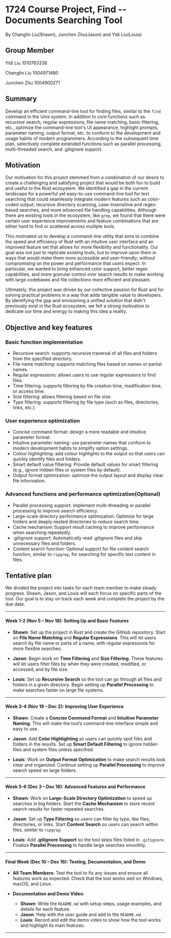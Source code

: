 # 1724 Course Project,  Find -- Documents Searching Tool

By Changlin Liu(Shawn), Junchen Zhu(Jason) and Yidi Liu(Louis)

## Group Member
Yidi Liu 1010763336

Changlin Liu 1004971480

Junchen Zhu 1004900271


## Summary

Develop an efficient command-line tool for finding files, similar to the `find` command in the Unix system. In addition to core functions such as recursive search, regular expressions, file name matching, basic filtering, etc., optimize the command-line tool's UI appearance, highlight prompts, parameter naming, output format, etc. to conform to the development and usage habits of modern programmers. According to the subsequent time plan, selectively complete extended functions such as parallel processing, multi-threaded search, and .gitignore support.

## Motivation

Our motivation for this project stemmed from a combination of our desire to create a challenging and satisfying project that would be both fun to build and useful to the Rust ecosystem. We identified a gap in the current landscape for a powerful yet easy-to-use command-line tool for text searching that could seamlessly integrate modern features such as color-coded output, recursive directory scanning, case-insensitive and regex-based searches, and more advanced file handling capabilities. Although there are existing tools in the ecosystem, like `grep`, we found that there were certain user experience improvements and feature combinations that are either hard to find or scattered across multiple tools.

This motivated us to develop a command-line utility that aims to combine the speed and efficiency of Rust with an intuitive user interface and an improved feature set that allows for more flexibility and functionality. Our goal was not just to replicate existing tools, but to improve upon them in ways that would make them more accessible and user-friendly, without compromising on the power and performance that users expect. In particular, we wanted to bring enhanced color support, better regex capabilities, and more granular control over search results to make working with large codebases and file collections more efficient and pleasant.

Ultimately, this project was driven by our collective passion for Rust and for solving practical problems in a way that adds tangible value to developers. By identifying the gap and envisioning a unified solution that didn't previously exist in the Rust ecosystem, we felt a strong motivation to dedicate our time and energy to making this idea a reality.



## Objective and key features

### Basic function implementation

- Recursive search: supports recursive traversal of all files and folders from the specified directory.
- File name matching: supports matching files based on names or partial names.
- Regular expressions: allows users to use regular expressions to find files.
- Time filtering: supports filtering by file creation time, modification time, or access time.
- Size filtering: allows filtering based on file size. 
- Type filtering: supports filtering by file type (such as files, directories, links, etc.).

### User experience optimization

- Concise command format: design a more readable and intuitive parameter format.
- Intuitive parameter naming: use parameter names that conform to modern development habits to simplify option settings.
- Colour highlighting: add colour highlights to the output so that users can quickly identify files and folders.
- Smart default value filtering: Provide default values for smart filtering (e.g., ignore hidden files or system files by default).
- Output format optimization: optimize the output layout and display clear file information.

### Advanced functions and performance optimization(Optional)

- Parallel processing support: implement multi-threading or parallel processing to improve search efficiency.
- Large-scale directory performance optimization: Optimize for large folders and deeply nested directories to reduce search time.
- Cache mechanism: Support result caching to improve performance when searching repeatedly.
- .gitignore support: Automatically read .gitignore files and skip unnecessary files and folders.
- Content search function: Optional support for file content search function, similar to `ripgrep`, for searching for specific text content in files.

## Tentative plan

We divided the project into tasks for each team member to make steady progress. Shawn, Jason, and Louis will each focus on specific parts of the tool. Our goal is to stay on track each week and complete the project by the due date.

---

#### Week 1-2 (Nov 5 – Nov 18): Setting Up and Basic Features

- **Shawn**: Set up the project in Rust and create the GitHub repository. Start on **File Name Matching** and **Regular Expressions**. This will let users search by file name or parts of a name, with regular expressions for more flexible searches.

- **Jason**: Begin work on **Time Filtering** and **Size Filtering**. These features will let users filter files by when they were created, modified, or accessed, and by file size.

- **Louis**: Set up **Recursive Search** so the tool can go through all files and folders in a given directory. Begin setting up **Parallel Processing** to make searches faster on large file systems.

---

#### Week 3-4 (Nov 19 – Dec 2): Improving User Experience

- **Shawn**: Create a **Concise Command Format** and **Intuitive Parameter Naming**. This will make the tool’s command-line interface simple and easy to use.

- **Jason**: Add **Color Highlighting** so users can quickly spot files and folders in the results. Set up **Smart Default Filtering** to ignore hidden files and system files unless specified.

- **Louis**: Work on **Output Format Optimization** to make search results look clear and organized. Continue setting up **Parallel Processing** to improve search speed on large folders.

---

#### Week 5-6 (Dec 3 – Dec 16): Advanced Features and Performance

- **Shawn**: Work on **Large-Scale Directory Optimization** to speed up searches in big folders. Start the **Cache Mechanism** to store recent search results for faster repeated searches.

- **Jason**: Set up **Type Filtering** so users can filter by type, like files, directories, or links. Start **Content Search** so users can search within files, similar to `ripgrep`.

- **Louis**: Add **.gitignore Support** so the tool skips files listed in `.gitignore`. Finalize **Parallel Processing** to handle large searches smoothly.

---

#### Final Week (Dec 10 – Dec 16): Testing, Documentation, and Demo

- **All Team Members**: Test the tool to fix any issues and ensure all features work as expected. Check that the tool works well on Windows, macOS, and Linux.

- **Documentation and Demo Video**:
   - **Shawn**: Write the `README.md` with setup steps, usage examples, and details for each feature.
   - **Jason**: Help with the user guide and add to the `README.md`.
   - **Louis**: Record and edit the demo video to show how the tool works and highlight its main features.

---
